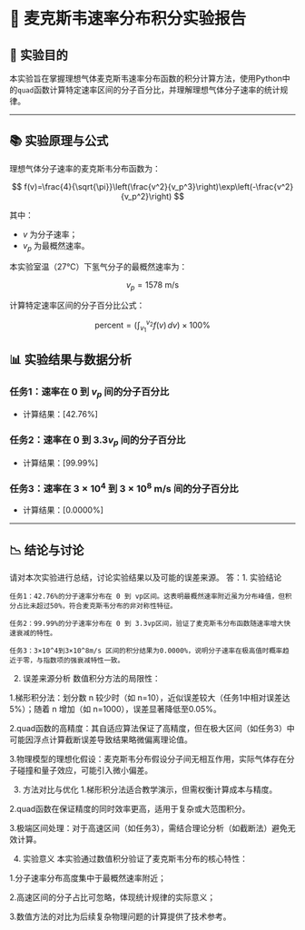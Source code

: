 # 📗 麦克斯韦速率分布积分实验报告

## 📖 实验目的

本实验旨在掌握理想气体麦克斯韦速率分布函数的积分计算方法，使用Python中的`quad`函数计算特定速率区间的分子百分比，并理解理想气体分子速率的统计规律。

---

## 📚 实验原理与公式

理想气体分子速率的麦克斯韦分布函数为：

$$
f(v)=\frac{4}{\sqrt{\pi}}\left(\frac{v^2}{v_p^3}\right)\exp\left(-\frac{v^2}{v_p^2}\right)
$$

其中：

-  $v$ 为分子速率；
-  $v_p$ 为最概然速率。

本实验室温（27℃）下氢气分子的最概然速率为：

$$
v_{p} = 1578 \text{ m/s}
$$

计算特定速率区间的分子百分比公式：

$$
\text{percent} = \left(\int_{v_1}^{v_2} f(v) \, dv\right) \times 100\%
$$


## 📊 实验结果与数据分析

### 任务1：速率在 $0$ 到 $v_p$ 间的分子百分比

- 计算结果：[42.76%]

### 任务2：速率在 $0$ 到 $3.3v_p$ 间的分子百分比

- 计算结果：[99.99%]

### 任务3：速率在 $3\times 10^4$ 到 $3\times 10^8$ m/s 间的分子百分比

- 计算结果：[0.0000%]

---

## 📉 结论与讨论

请对本次实验进行总结，讨论实验结果以及可能的误差来源。
答：1. 实验结论

    任务1：42.76%的分子速率分布在 0 到 vp区间。这表明最概然速率附近虽为分布峰值，但积分占比未超过50%，符合麦克斯韦分布的非对称性特征。
    
    任务2：99.99%的分子速率分布在 0 到 3.3vp区间，验证了麦克斯韦分布函数随速率增大快速衰减的特性。
    
    任务3：3×10^4到3×10^8m/s 区间的积分结果为0.0000%，说明分子速率在极高值时概率趋近于零，与指数项的强衰减特性一致。


2. 误差来源分析
数值积分方法的局限性：

1.梯形积分法：划分数 n 较少时（如 n=10），近似误差较大（任务1中相对误差达5%）；随着 n 增加（如 n=1000），误差显著降低至0.05%。

2.quad函数的高精度：其自适应算法保证了高精度，但在极大区间（如任务3）中可能因浮点计算截断误差导致结果略微偏离理论值。

3.物理模型的理想化假设：麦克斯韦分布假设分子间无相互作用，实际气体存在分子碰撞和量子效应，可能引入微小偏差。


3. 方法对比与优化
1.梯形积分法适合教学演示，但需权衡计算成本与精度。

2.quad函数在保证精度的同时效率更高，适用于复杂或大范围积分。

3.极端区间处理：对于高速区间（如任务3），需结合理论分析（如截断法）避免无效计算。


4. 实验意义
本实验通过数值积分验证了麦克斯韦分布的核心特性：

1.分子速率分布高度集中于最概然速率附近；

2.高速区间的分子占比可忽略，体现统计规律的实际意义；

3.数值方法的对比为后续复杂物理问题的计算提供了技术参考。

